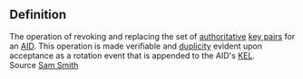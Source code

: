 ## Definition
The operation of revoking and replacing the set of [authoritative](authoritative) [key pairs](key-pair) for an [AID](AID). This operation is made verifiable and [duplicity](duplicity) evident upon acceptance as a rotation event that is appended to the AID's [KEL](KEL).    
Source [Sam Smith](https://github.com/WebOfTrust/ietf-keri/blob/main/draft-ssmith-keri.md#basic-terminology)
